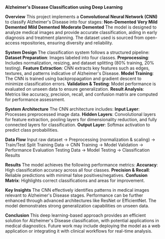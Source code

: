 **Alzheimer's Disease Classification using Deep Learning**

**Overview**
This project implements a **Convolutional Neural Network (CNN)** to classify Alzheimer's Disease into four stages:
**Non-Demented**
**Very Mild Demented**
**Mild Demented**
**Moderate Demented**
The model is designed to analyze medical images and provide accurate classification, aiding in early diagnosis and treatment planning. The dataset used is sourced from open-access repositories, ensuring diversity and reliability.

**System Design**
The classification system follows a structured pipeline:
**Dataset Preparation**: Images labeled into four classes.
**Preprocessing**: Includes normalization, resizing, and dataset splitting (80% training, 20% testing).
**Feature Extraction**: CNN extracts key features such as edges, textures, and patterns indicative of Alzheimer's Disease.
**Model Training**: The CNN is trained using backpropagation and gradient descent to minimize classification errors.
**Validation & Testing**: Model performance is evaluated on unseen data to ensure generalization.
**Result Analysis**: Metrics like accuracy, precision, recall, and confusion matrix are computed for performance assessment.

**System Architecture**
The CNN architecture includes:
**Input Layer**: Processes preprocessed image data.
**Hidden Layers**: Convolutional layers for feature extraction, pooling layers for dimensionality reduction, and fully connected layers for classification.
**Output Layer**: Softmax activation to predict class probabilities.

**Data Flow**
Input raw dataset → Preprocessing (normalization & scaling) → Train/Test Split
Training Data → CNN Training → Model Validation → Performance Evaluation
Testing Data → Model Testing → Classification Results

**Results**
The model achieves the following performance metrics:
**Accuracy**: High classification accuracy across all four classes.
**Precision & Recall**: Reliable predictions with minimal false positives/negatives.
**Confusion Matrix**: Highlights correct classifications and areas for improvement.

**Key Insights**
The CNN effectively identifies patterns in medical images relevant to Alzheimer's Disease stages.
Performance can be further enhanced through advanced architectures like ResNet or EfficientNet.
The model demonstrates strong generalization capabilities on unseen data.

**Conclusion**
This deep learning-based approach provides an efficient solution for Alzheimer's Disease classification, with potential applications in medical diagnostics. Future work may include deploying the model as a web application or integrating it with clinical workflows for real-time analysis.
